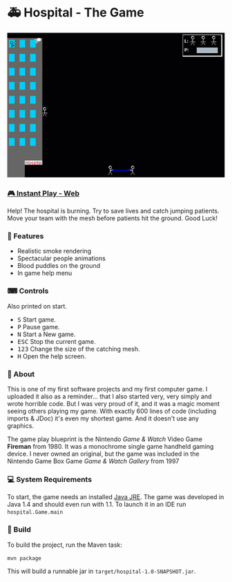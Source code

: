  # 🚑 Hospital - The Game

 [![Screenshot](https://github.com/TobseF/hospital/blob/screenshots/screenshot.gif)](https://hospital.xswing.net/)

### [🎮 Instant Play - Web](https://hospital.xswing.net/)

 Help!
 The hospital is burning. Try to save lives and catch jumping patients.  
 Move your team with the mesh before patients hit the ground.
 Good Luck!

 ### 🌟 Features
 * Realistic smoke rendering
 * Spectacular people animations
 * Blood puddles on the ground
 * In game help menu

 ### ⌨ Controls
 Also printed on start.
 * <kbd>S</kbd> Start game.
 * <kbd>P</kbd> Pause game.
 * <kbd>N</kbd> Start a New game.
 * <kbd>ESC</kbd> Stop the current game.
 * <kbd>1</kbd><kbd>2</kbd><kbd>3</kbd> Change the size of the catching mesh.
 * <kbd>H</kbd> Open the help screen.

 ### 📖 About
 This is one of my first software projects and my first computer game.
 I uploaded it also as a reminder... that I also started very, very simply and wrote horrible code.
 But I was very proud of it, and it was a magic moment seeing others playing my game.
 With exactly 600 lines of code (including imports & JDoc) it's even my shortest game.
 And it doesn't use any graphics. 

 The game play blueprint is the Nintendo _Game & Watch_ Video Game **Fireman** from 1980. 
 It was a monochrome single game handheld gaming device. I never owned an original, but the game
 was included in the Nintendo Game Box Game _Game & Watch Gallery_ from 1997

 ### 💻 System Requirements
 To start, the game needs an installed [Java JRE](https://www.java.com/en/download).
 The game was developed in Java 1.4 and should even run with 1.1.
 To launch it in an IDE run `hospital.Game.main`

### 🔨 Build
To build the project, run the Maven task:
```
mvn package
```
This will build a runnable jar in `target/hospital-1.0-SNAPSHOT.jar`.
